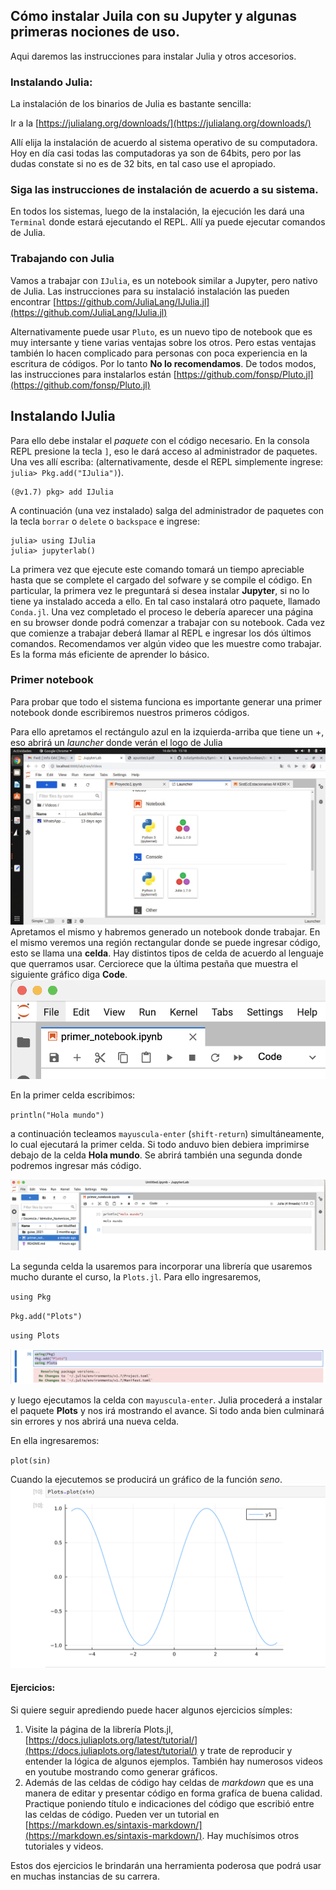 ## Cómo instalar Juila con su Jupyter y algunas primeras nociones de uso.

Aqui daremos las instrucciones para instalar Julia y otros accesorios.

### Instalando Julia:

La instalación de los binarios de Julia es bastante sencilla:
    
Ir a la [https://julialang.org/downloads/](https://julialang.org/downloads/)
        
Allí elija la instalación de acuerdo al sistema operativo de su computadora. Hoy en día casi todas las computadoras ya son de 64bits, 
pero por las dudas constate si no es de 32 bits, en tal caso use el apropiado.
        
### Siga las instrucciones de instalación de acuerdo a su sistema. 
        
En todos los sistemas, luego de la instalación, la ejecución les dará una ```Terminal``` donde estará ejecutando el REPL. 
Allí ya puede ejecutar comandos de Julia. 

### Trabajando con Julia

Vamos a trabajar con  `IJulia`, es un notebook similar a Jupyter, pero nativo de Julia. Las instrucciones para su instalació
        instalación las pueden encontrar [https://github.com/JuliaLang/IJulia.jl](https://github.com/JuliaLang/IJulia.jl)
   
        
Alternativamente puede usar `Pluto`, es un nuevo tipo de notebook que es muy intersante y tiene varias ventajas sobre los otros. Pero estas ventajas también lo hacen complicado para personas con poca experiencia en la escritura de códigos. Por lo tanto **No lo recomendamos**. 
   De todos modos, las instrucciones para instalarlos están [https://github.com/fonsp/Pluto.jl](https://github.com/fonsp/Pluto.jl)
   
 ## Instalando IJulia
 
 Para ello debe instalar el *paquete* con el código necesario. En la consola REPL presione la tecla `]`, eso le dará acceso al administrador de paquetes. 
 Una ves allí escriba: (alternativamente, desde el REPL simplemente ingrese: `julia> Pkg.add("IJulia")`).
 
    (@v1.7) pkg> add IJulia
    
A continuación (una vez instalado) salga del administrador de paquetes con la tecla `borrar` o `delete` o `backspace` e ingrese:

    julia> using IJulia
    julia> jupyterlab()
    
La primera vez que ejecute este comando tomará un tiempo apreciable hasta que se complete el cargado del sofware y se compile el código. En particular, la primera vez le preguntará si desea instalar **Jupyter**, si no lo tiene ya instalado acceda a ello. En tal caso instalará otro paquete, llamado `Conda.jl`. 
Una vez completado el proceso le debería aparecer una página en su browser donde podrá comenzar a trabajar con su notebook.
Cada vez que comienze a trabajar deberá llamar al REPL e ingresar los dós últimos comandos. Recomendamos ver algún video que les muestre como trabajar. Es la forma más eficiente de aprender lo básico.

### Primer notebook

Para probar que todo el sistema funciona es importante generar una primer notebook donde escribiremos nuestros primeros códigos.

Para ello apretamos el rectángulo azul en la izquierda-arriba que tiene un +, eso abrirá un *launcher* donde verán el logo de Julia
![launcher](launcher.jpeg)
Apretamos el mismo y habremos generado un notebook donde trabajar. En el mismo veremos una región rectangular donde se puede ingresar código, esto se llama una **celda**.
Hay distintos tipos de celda de acuerdo al lenguaje que querramos usar. Cerciorece que la última pestaña que muestra el siguiente gráfico diga **Code**. ![celda](celda.png)

En la primer celda escribimos:

`println("Hola mundo")`

a continuación tecleamos `mayuscula-enter` (`shift-return`) simultáneamente, lo cual ejecutará la primer celda. Si todo anduvo bien debiera imprimirse debajo de la celda
**Hola mundo**. Se abrirá también una segunda donde podremos ingresar más código.

![hola_mundo](hola_mundo.png)

La segunda celda la usaremos para incorporar una librería que usaremos mucho durante el curso, la `Plots.jl`. Para ello ingresaremos,

`using Pkg`

`Pkg.add("Plots")`

`using Plots`

![adding_plots](adding_plots.png)

y luego ejecutamos la celda con `mayuscula-enter`. Julia procederá a instalar el paquete **Plots** y nos irá mostrando el avance. Si todo anda bien culminará sin errores y nos abrirá una nueva celda. 

En ella ingresaremos:

`plot(sin)`

Cuando la ejecutemos se producirá un gráfico de la función *seno*. ![plot_sin](plot_sin.png)

#### Ejercicios: ###

Si quiere seguir aprediendo puede hacer algunos ejercicios símples:

1. Visite la página de la librería Plots.jl, [https://docs.juliaplots.org/latest/tutorial/](https://docs.juliaplots.org/latest/tutorial/) y trate de reproducir y entender la lógica de algunos ejemplos. También hay numerosos videos en youtube mostrando como generar gráficos.
2. Además de las celdas de código hay celdas de *markdown* que es una manera de editar y presentar código en forma grafíca de buena calidad. Practique poniendo título e indicaciones del código que escribió entre las celdas de código. Pueden ver un tutorial en [https://markdown.es/sintaxis-markdown/](https://markdown.es/sintaxis-markdown/). Hay muchísimos otros tutoriales y videos. 

Estos dos ejercicios le brindarán una herramienta poderosa que podrá usar en muchas instancias de su carrera.



       
